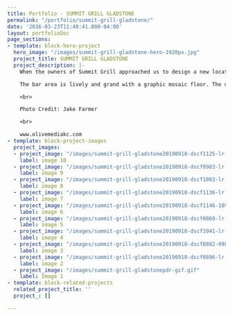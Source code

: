 ```yaml
---
title: Portfolio - SUMMIT GRILL GLADSTONE
permalink: "/portfolio/summit-grill-gladstone/"
date: '2016-03-23T11:48:41.000-04:00'
layout: portfolioDoc
page_sections:
- template: block-hero-project
  hero_image: "/images/summit-grill-gladstone-hero-1920px.jpg"
  project_title: SUMMIT GRILL GLADSTONE
  project_description: |-
    When the owners of Summit Grill approached us to design a new location, we knew it was a chance to take everything we loved about the renovated Waldo location and elevate the design to the next level. The interior is crisp but warm, plush but durable. <br><br>

    The bar area is lively and grand with a graphic mosaic floor. The dining rooms are cozy and intimate with lush drapery and textured walls. Large sliding doors provide privacy for the private dining room which is complete with a full bar of its own.

    <br>

    Photo Credit: Jake Farmer

    <br>

    www.olivemediakc.com
- template: block-project-images
  project_images:
  - project_image: "/images/summit-grill-gladstone20190918-dscf1125-lr.jpeg"
    label: image 10
  - project_image: "/images/summit-grill-gladstone20190918-dscf0983-lr.jpeg"
    label: image 9
  - project_image: "/images/summit-grill-gladstone20190918-dscf1003-lr.jpeg"
    label: image 8
  - project_image: "/images/summit-grill-gladstone20190918-dscf1136-lr.jpeg"
    label: image 7
  - project_image: "/images/summit-grill-gladstone20190918-dscf1146-1099.jpeg"
    label: image 6
  - project_image: "/images/summit-grill-gladstone20190918-dscf0869-lr.jpeg"
    label: image 5
  - project_image: "/images/summit-grill-gladstone20190918-dscf1041-lr.jpeg"
    label: image 4
  - project_image: "/images/summit-grill-gladstone20190918-dscf0882-998.jpeg"
    label: image 3
  - project_image: "/images/summit-grill-gladstone20190918-dscf0896-lr.jpeg"
    label: image 2
  - project_image: "/images/summit-grill-gladstonepdr-gif.gif"
    label: Image 1
- template: block-related-projects
  related_project_title: ''
  project_: []

---
```

